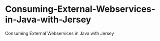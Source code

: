 # Consuming-External-Webservices-in-Java-with-Jersey
Consuming External Webservices in Java with Jersey
